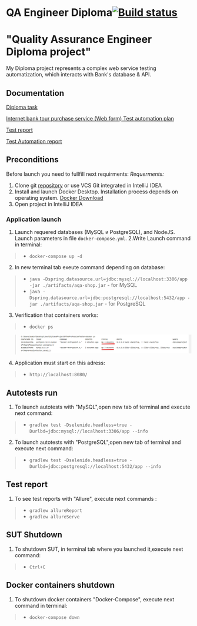 # QA Engineer Diploma[![Build status](https://ci.appveyor.com/api/projects/status/c5wxdfokui3trvi8?svg=true)](https://ci.appveyor.com/project/Aleks4404/diplomaprojectoftheprofessiontester)

# "Quality Assurance Engineer Diploma project"

My Diploma project represents a complex web service testing automatization, which interacts with Bank's database & API.

## Documentation

[Diploma task](https://github.com/netology-code/qa-diploma.git)

[Internet bank tour purchase service (Web form) Test automation plan](doc/Plan.md)

[Test report](doc/Report.md)

[Test Automation report](doc/Summary.md)

## Preconditions

Before launch you need to fullfill next requirments:
*Requerments:*
1. Clone git [repository](https://github.com/Aleks4404/DiplomaProjectOfTheProfessionTester)
or use VCS Git integrated in IntelliJ IDEA
2. Install and launch Docker Desktop. Installation process depends on operating system.
[Docker Download](https://docs.docker.com/get-docker/)
3. Open project in IntelliJ IDEA

### Application launch

1. Launch requered databases (MySQL и PostgreSQL), and NodeJS. Launch parameters in file `docker-compose.yml`.
2.Write Launch command in terminal:
> * `docker-compose up -d`

2. In new terminal tab exeute command depending on database:

> * `java -Dspring.datasource.url=jdbc:mysql://localhost:3306/app -jar ./artifacts/aqa-shop.jar` - for MySQL
> * `java -Dspring.datasource.url=jdbc:postgresql://localhost:5432/app -jar ./artifacts/aqa-shop.jar` - for PostgreSQL

3. Verification that containers works:

> * `docker ps`

> ![Starting the container](doc/pic/StartConteyner.png)

4. Application must start on this adress:

> * `http://localhost:8080/`
 
## Autotests run

1. To launch autotests with "MySQL",open new tab of terminal and execute next command:
> * `gradlew test -Dselenide.headless=true -Durlbd=jdbc:mysql://localhost:3306/app --info`

2.  To launch autotests with "PostgreSQL",open new tab of terminal and execute next command:
> * `gradlew test -Dselenide.headless=true -Durlbd=jdbc:postgresql://localhost:5432/app --info`

## Test report

1. To see test reports with "Allure", execute next commands :
> * `gradlew allureReport`
> * `gradlew allureServe`

## SUT Shutdown

1. To shutdown SUT, in terminal tab where you launched it,execute next command:
> * `Ctrl+C`

## Docker containers shutdown
1. To shutdown docker containers "Docker-Compose", execute next command in terminal: 

> * `docker-compose down`
